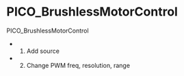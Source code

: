 # PICO_BrushlessMotorControl
PICO_BrushlessMotorControl
- 1. Add source
- 2. Change PWM freq, resolution, range
 